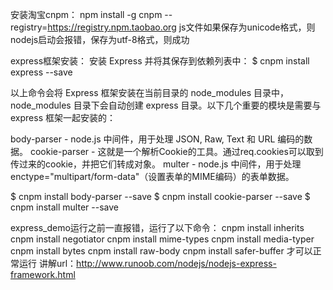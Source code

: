安装淘宝cnpm：  npm install -g cnpm --registry=https://registry.npm.taobao.org
js文件如果保存为unicode格式，则nodejs启动会报错，保存为utf-8格式，则成功

express框架安装：
安装 Express 并将其保存到依赖列表中：
$ cnpm install express --save

以上命令会将 Express 框架安装在当前目录的 node_modules 目录中， node_modules 目录下会自动创建 express 目录。以下几个重要的模块是需要与 express 框架一起安装的：

body-parser - node.js 中间件，用于处理 JSON, Raw, Text 和 URL 编码的数据。
cookie-parser - 这就是一个解析Cookie的工具。通过req.cookies可以取到传过来的cookie，并把它们转成对象。
multer - node.js 中间件，用于处理 enctype="multipart/form-data"（设置表单的MIME编码）的表单数据。

$ cnpm install body-parser --save
$ cnpm install cookie-parser --save
$ cnpm install multer --save

express_demo运行之前一直报错，运行了以下命令：
cnpm install inherits
cnpm install negotiator
cnpm install mime-types
cnpm install media-typer
cnpm install bytes
cnpm install raw-body
cnpm install safer-buffer
才可以正常运行
讲解url：http://www.runoob.com/nodejs/nodejs-express-framework.html


